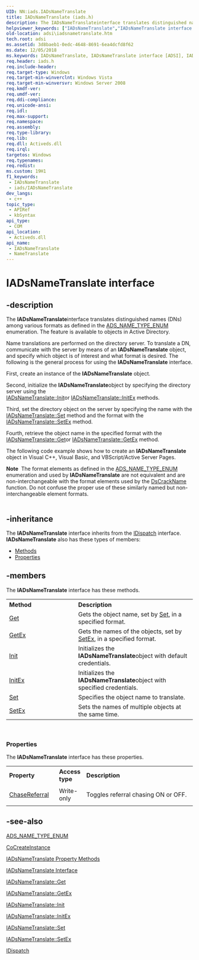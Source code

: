 ```yaml
---
UID: NN:iads.IADsNameTranslate
title: IADsNameTranslate (iads.h)
description: The IADsNameTranslateinterface translates distinguished names (DNs) among various formats as defined in the ADS_NAME_TYPE_ENUM enumeration. The feature is available to objects in Active Directory.
helpviewer_keywords: ["IADsNameTranslate","IADsNameTranslate interface [ADSI]","IADsNameTranslate interface [ADSI]","described","NameTranslate","_ds_iadsnametranslate","adsi.iadsnametranslate","iads/IADsNameTranslate"]
old-location: adsi\iadsnametranslate.htm
tech.root: adsi
ms.assetid: 3d8baeb1-0edc-4648-8691-6ea4dcfd8f62
ms.date: 12/05/2018
ms.keywords: IADsNameTranslate, IADsNameTranslate interface [ADSI], IADsNameTranslate interface [ADSI],described, NameTranslate, _ds_iadsnametranslate, adsi.iadsnametranslate, iads/IADsNameTranslate
req.header: iads.h
req.include-header: 
req.target-type: Windows
req.target-min-winverclnt: Windows Vista
req.target-min-winversvr: Windows Server 2008
req.kmdf-ver: 
req.umdf-ver: 
req.ddi-compliance: 
req.unicode-ansi: 
req.idl: 
req.max-support: 
req.namespace: 
req.assembly: 
req.type-library: 
req.lib: 
req.dll: Activeds.dll
req.irql: 
targetos: Windows
req.typenames: 
req.redist: 
ms.custom: 19H1
f1_keywords:
 - IADsNameTranslate
 - iads/IADsNameTranslate
dev_langs:
 - c++
topic_type:
 - APIRef
 - kbSyntax
api_type:
 - COM
api_location:
 - Activeds.dll
api_name:
 - IADsNameTranslate
 - NameTranslate
---
```


# IADsNameTranslate interface


## -description

The <b>IADsNameTranslate</b>interface translates distinguished names (DNs) among various
  formats as defined in the 
   <a href="/windows/win32/api/iads/ne-iads-ads_name_type_enum">ADS_NAME_TYPE_ENUM</a> enumeration.
  The feature is available to objects in Active Directory.

Name
  translations are performed on the directory server. To translate a DN, communicate with the server by means of an <b>IADsNameTranslate</b> object, and specify which object is of interest
  and what format is desired. The following is the general process for using the
  <b>IADsNameTranslate</b> interface.

First, create an instance of the <b>IADsNameTranslate</b> object.

Second, initialize the <b>IADsNameTranslate</b>object by specifying the directory server using the  
     <a href="https://docs.microsoft.com/windows/desktop/api/iads/nf-iads-iadsnametranslate-init">IADsNameTranslate::Init</a>or 
     <a href="https://docs.microsoft.com/windows/desktop/api/iads/nf-iads-iadsnametranslate-initex">IADsNameTranslate::InitEx</a> methods.

Third, set the directory object on the server by specifying the name with the <a href="https://docs.microsoft.com/windows/desktop/api/iads/nf-iads-iadsnametranslate-set">IADsNameTranslate::Set</a> method and the format with the <a href="https://docs.microsoft.com/windows/desktop/api/iads/nf-iads-iadsnametranslate-setex">IADsNameTranslate::SetEx</a> method.

Fourth, retrieve the object name in the specified format with the <a href="https://docs.microsoft.com/windows/desktop/api/iads/nf-iads-iadsnametranslate-get">IADsNameTranslate::Get</a>or 
     <a href="https://docs.microsoft.com/windows/desktop/api/iads/nf-iads-iadsnametranslate-getex">IADsNameTranslate::GetEx</a> method.

The following code example shows how to create an <b>IADsNameTranslate</b> object in Visual C++, Visual Basic, and
  VBScript/Active Server Pages.
<div class="alert"><b>Note</b>  The format elements as defined in the <a href="/windows/win32/api/iads/ne-iads-ads_name_type_enum">ADS_NAME_TYPE_ENUM</a> enumeration and used
  by <b>IADsNameTranslate</b> are not equivalent and are 
  non-interchangeable with the format elements used by the
  <a href="https://docs.microsoft.com/windows/desktop/api/ntdsapi/nf-ntdsapi-dscracknamesa">DsCrackName</a> function. Do not confuse the proper use of these similarly named but non-interchangeable element
  formats.</div><div> </div>

## -inheritance

The <b xmlns:loc="http://microsoft.com/wdcml/l10n">IADsNameTranslate</b> interface inherits from the <a href="https://docs.microsoft.com/previous-versions/windows/desktop/api/oaidl/nn-oaidl-idispatch">IDispatch</a> interface. <b>IADsNameTranslate</b> also has these types of members:
<ul>
<li><a href="https://docs.microsoft.com/">Methods</a></li>
<li><a href="https://docs.microsoft.com/">Properties</a></li>
</ul>

## -members

The <b>IADsNameTranslate</b> interface has these methods.
<table class="members" id="memberListMethods">
<tr>
<th align="left" width="37%">Method</th>
<th align="left" width="63%">Description</th>
</tr>
<tr data="declared;">
<td align="left" width="37%">
<a href="https://docs.microsoft.com/windows/desktop/api/iads/nf-iads-iadsnametranslate-get">Get</a>
</td>
<td align="left" width="63%">
Gets the object name, set by <a href="https://docs.microsoft.com/windows/desktop/api/iads/nf-iads-iadsnametranslate-set">Set</a>, in a specified format.

</td>
</tr>
<tr data="declared;">
<td align="left" width="37%">
<a href="https://docs.microsoft.com/windows/desktop/api/iads/nf-iads-iadsnametranslate-getex">GetEx</a>
</td>
<td align="left" width="63%">
Gets the names of the objects, set by <a href="https://docs.microsoft.com/windows/desktop/api/iads/nf-iads-iadsnametranslate-setex">SetEx</a>, in a specified format.

</td>
</tr>
<tr data="declared;">
<td align="left" width="37%">
<a href="https://docs.microsoft.com/windows/desktop/api/iads/nf-iads-iadsnametranslate-init">Init</a>
</td>
<td align="left" width="63%">
Initializes the <b>IADsNameTranslate</b>object with default credentials.

</td>
</tr>
<tr data="declared;">
<td align="left" width="37%">
<a href="https://docs.microsoft.com/windows/desktop/api/iads/nf-iads-iadsnametranslate-initex">InitEx</a>
</td>
<td align="left" width="63%">
Initializes the <b>IADsNameTranslate</b>object with specified credentials.

</td>
</tr>
<tr data="declared;">
<td align="left" width="37%">
<a href="https://docs.microsoft.com/windows/desktop/api/iads/nf-iads-iadsnametranslate-set">Set</a>
</td>
<td align="left" width="63%">
Specifies the object name to translate.

</td>
</tr>
<tr data="declared;">
<td align="left" width="37%">
<a href="https://docs.microsoft.com/windows/desktop/api/iads/nf-iads-iadsnametranslate-setex">SetEx</a>
</td>
<td align="left" width="63%">
Sets the names of multiple objects at the same time.

</td>
</tr>
</table> 
<h3><a id="properties"></a>Properties</h3>The <b xmlns:loc="http://microsoft.com/wdcml/l10n">IADsNameTranslate</b> interface has these properties.
<table class="members" id="memberListProperties">
<tr>
<th align="left" width="27%">Property</th>
<th align="left" width="10%">Access type</th>
<th align="left" width="63%">Description</th>
</tr>
<tr data="declared;">
<td align="left" width="27%" xml:space="preserve">

<a href="https://docs.microsoft.com/windows/desktop/ADSI/iadsnametranslate-property-methods">ChaseReferral</a>


</td>
<td align="left" width="10%">
Write-only

</td>
<td align="left" width="63%">
Toggles referral chasing ON or OFF.

</td>
</tr>
</table>

## -see-also

<a href="/windows/win32/api/iads/ne-iads-ads_name_type_enum">ADS_NAME_TYPE_ENUM</a>



<a href="https://docs.microsoft.com/windows/desktop/api/combaseapi/nf-combaseapi-cocreateinstance">CoCreateInstance</a>



<a href="https://docs.microsoft.com/windows/desktop/ADSI/iadsnametranslate-property-methods">IADsNameTranslate
    Property Methods</a>



<a href="https://docs.microsoft.com/windows/desktop/ADSI/iadsnametranslate-interface">IADsNameTranslate Interface</a>



<a href="https://docs.microsoft.com/windows/desktop/api/iads/nf-iads-iadsnametranslate-get">IADsNameTranslate::Get</a>



<a href="https://docs.microsoft.com/windows/desktop/api/iads/nf-iads-iadsnametranslate-getex">IADsNameTranslate::GetEx</a>



<a href="https://docs.microsoft.com/windows/desktop/api/iads/nf-iads-iadsnametranslate-init">IADsNameTranslate::Init</a>



<a href="https://docs.microsoft.com/windows/desktop/api/iads/nf-iads-iadsnametranslate-initex">IADsNameTranslate::InitEx</a>



<a href="https://docs.microsoft.com/windows/desktop/api/iads/nf-iads-iadsnametranslate-set">IADsNameTranslate::Set</a>



<a href="https://docs.microsoft.com/windows/desktop/api/iads/nf-iads-iadsnametranslate-setex">IADsNameTranslate::SetEx</a>



<a href="https://docs.microsoft.com/previous-versions/windows/desktop/api/oaidl/nn-oaidl-idispatch">IDispatch</a>

